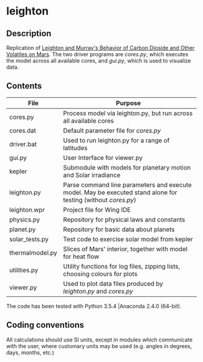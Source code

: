 # leighton

## Description

Replication of [Leighton and Murray's Behavior of Carbon Dioside and Other Volatiles on Mars](http://www.mars.asu.edu/christensen/classdocs/Leighton_BehavioCO2_science_66.pdf). The two driver programs are _cores.py_, which executes the model across all available cores, and _gui.py_, which is used to visualize data.

## Contents

| File | Purpose |
| ------------------------- | ------------------------------------------------------------|
|cores.py|Process model via leighton.py, but run across all available cores |
|cores.dat|Default parameter file for _cores.py_ |
|driver.bat|Used to run leighton.py for a range of latitudes|
|gui.py|User Interface for viewer.py |
|kepler|Submodule with models for planetary motion and Solar irradiance | 
|leighton.py|Parse command line parameters and execute model. May be executed stand alone for testing (without _cores.py_)|
|leighton.wpr|Project file for Wing IDE|
|physics.py|Repository for physical laws and constants |
|planet.py| Repository for basic data about planets |
|solar_tests.py|Test code to exercise solar model from kepler |
|thermalmodel.py|Slices of Mars' interior, together with model for heat flow |
|utilities.py|Utility functions for log files, zipping lists, choosing colours for plots |
|viewer.py|Used to plot data files produced by _leighton.py_ and _cores.py_ |

The code has been tested with Python 3.5.4 |Anaconda 2.4.0 (64-bit).

## Coding conventions

All calculations should use SI units, except in modules which communicate with the user, where customary units may be used (e.g. angles in degrees, days, months, etc.)
